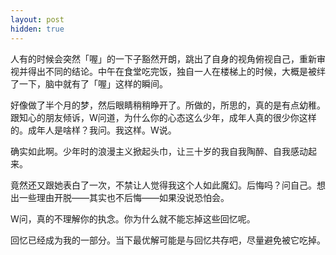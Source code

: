 ```yaml
---
layout: post
hidden: true
---
```


人有的时候会突然「喔」的一下子豁然开朗，跳出了自身的视角俯视自己，重新审视并得出不同的结论。中午在食堂吃完饭，独自一人在楼梯上的时候，大概是被绊了一下，脑中就有了「喔」这样的瞬间。

好像做了半个月的梦，然后眼睛稍稍睁开了。所做的，所思的，真的是有点幼稚。跟知心的朋友倾诉，W问道，为什么你的心态这么少年，成年人真的很少你这样的。成年人是啥样？我问。我这样。W说。

确实如此啊。少年时的浪漫主义掀起头巾，让三十岁的我自我陶醉、自我感动起来。

竟然还又跟她表白了一次，不禁让人觉得我这个人如此魔幻。后悔吗？问自己。想出一些理由开脱——其实也不后悔——如果没说恐怕会。

W问，真的不理解你的执念。你为什么就不能忘掉这些回忆呢。

回忆已经成为我的一部分。当下最优解可能是与回忆共存吧，尽量避免被它吃掉。